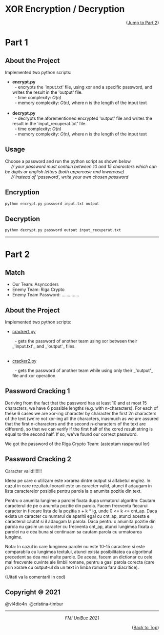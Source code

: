 # XOR Encryption / Decryption    
<p align="right">(<a href="#part-2">Jump to Part 2</a>)</p>  

# Part 1
## About the Project
Implemented two python scripts: 
- **encrypt.py**  
           &nbsp;  - encrypts the 'input.txt' file, using xor and a specific password, and writes the result in the 'output' file.  
           &nbsp;  - time complexity: _O(n)_ </br>
           &nbsp; - memory complexity: _O(n)_, where n is the length of the input text
            </br>
            </br>
- **decrypt.py**  
            &nbsp; - decrypts the aforementioned encrypted 'output' file and writes the result in the 'input_recuperat.txt' file.  
            &nbsp; - time complexity: _O(n)_ </br>
            &nbsp; - memory complexity: _O(n)_, where n is the length of the input text

## Usage

Choose a password and run the python script as shown below    
  *&nbsp;&nbsp;&nbsp;&nbsp; // your password must contain between 10 and 15 characters which can be digits or english letters (both uppercase and lowercase)*  
  *&nbsp;&nbsp;&nbsp;&nbsp; // instead of 'password', write your own chosen password*

## Encryption
```bash
python encrypt.py password input.txt output
```

## Decryption
```bash
python decrypt.py password output input_recuperat.txt
```
***
# Part 2
## Match
* Our Team: Asyncoders
* Enemy Team: Riga Crypto
* Enemy Team Password: ..............

## About the Project
Implemented two python scripts:
- <p align="left"><a href="cracker1.py">cracker1.py</a></p> 
           &nbsp; - gets the password of another team using xor between their _'input.txt'_ and _'output'_ files.
           </br>
           </br>
- <p align="left"><a href="cracker2.py">cracker2.py</a></p>   
           &nbsp; - gets the password of another team while using only their _'output'_ file and xor operation.

## Password Cracking 1

Deriving from the fact that the password has at least 10 and at most 15 characters, we have 6 possible lengths (e.g. with n-characters).  For each of these 6 cases we are xor-ing character by character the first 2n characters of the text (we're not xor-ing all the characters, inasmuch as we are assured that the first n-characters and the second n-characters of the text are different), so that we can verify if the first half of the xored result string is equal to the second half. If so, we've found our correct password.

We got the password of the Riga Crypto Team: (asteptam raspunsul lor)

## Password Cracking 2

Caracter valid!!!!!!!

Ideea pe care o utilizam este xorarea dintre output si alfabetul englez.
In cazul in care rezultatul xorarii este un caracter valid, atunci il adaugam in lista caracterelor posibile pentru parola la o anumita pozitie din text.  

Pentru o anumita lungime a parolei fixata dupa urmatorul algoritm:
           Cautam caracterul de pe o anumita pozitie din parola. Facem frecventa fiecarui caracter in fiecare lista de la pozitia x + k * lg, unde 0 <= k <= cnt_ap. 
Daca exista un caracter cu numarul de aparitii egal cu cnt_ap, atunci acesta e caracterul cautat si il adaugam la parola. Daca pentru o anumita pozitie din parola nu gasim un caracter cu frecventa cnt_ap, atunci lungimea fixata a parolei nu e cea buna si continuam sa cautam parola cu urmatoarea lungime.

Nota: In cazul in care lungimea parolei nu este 10-15 caractere si este comparabila cu lungimea textului, atunci exista posibilitatea ca algoritmul precedent sa dea mai multe parole. De aceea, facem un dictionar cu cele mai frecvente cuvinte ale limbii romane, pentru a gasi parola corecta (care prin xorare cu output-ul da un text in limba romana fara diacritice).

(Uitati va la comentarii in cod)


## Copyright © 2021

@vl4dio4n &nbsp;@cristina-timbur 

***
*<p align="center"><a>FMI UniBuc 2021</a></p>*

<p align="right">(<a href="#top">Back to Top</a>)</p>
